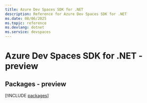 ```yaml
---
title: Azure Dev Spaces SDK for .NET
description: Reference for Azure Dev Spaces SDK for .NET
ms.date: 08/06/2025
ms.topic: reference
ms.devlang: dotnet
ms.service: devspaces
---
```

# Azure Dev Spaces SDK for .NET - preview
## Packages - preview
[!INCLUDE [packages](dev-spaces-index.md)]